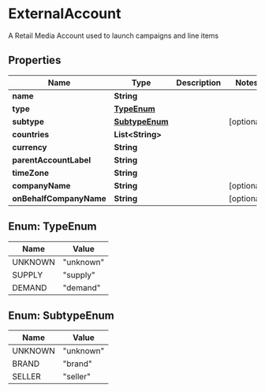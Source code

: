 

# ExternalAccount

A Retail Media Account used to launch campaigns and line items

## Properties

| Name | Type | Description | Notes |
|------------ | ------------- | ------------- | -------------|
|**name** | **String** |  |  |
|**type** | [**TypeEnum**](#TypeEnum) |  |  |
|**subtype** | [**SubtypeEnum**](#SubtypeEnum) |  |  [optional] |
|**countries** | **List&lt;String&gt;** |  |  |
|**currency** | **String** |  |  |
|**parentAccountLabel** | **String** |  |  |
|**timeZone** | **String** |  |  |
|**companyName** | **String** |  |  [optional] |
|**onBehalfCompanyName** | **String** |  |  [optional] |



## Enum: TypeEnum

| Name | Value |
|---- | -----|
| UNKNOWN | &quot;unknown&quot; |
| SUPPLY | &quot;supply&quot; |
| DEMAND | &quot;demand&quot; |



## Enum: SubtypeEnum

| Name | Value |
|---- | -----|
| UNKNOWN | &quot;unknown&quot; |
| BRAND | &quot;brand&quot; |
| SELLER | &quot;seller&quot; |



